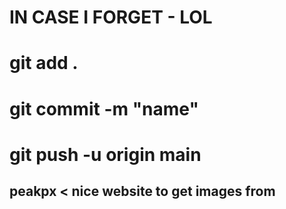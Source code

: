 # IN CASE I FORGET - LOL
#
# git add .
# git commit -m "name"
# git push -u origin main
## peakpx < nice website to get images from